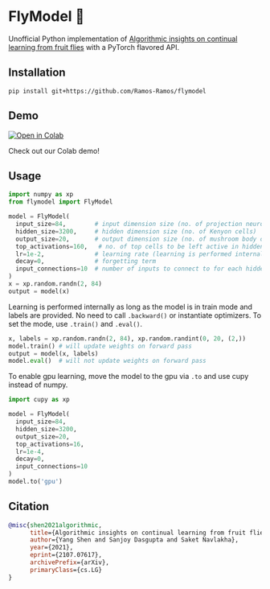 # FlyModel 🍄

Unofficial Python implementation of [Algorithmic insights on continual learning from fruit flies](https://arxiv.org/abs/2107.07617) with a PyTorch flavored API.

## Installation

```
pip install git+https://github.com/Ramos-Ramos/flymodel
```

## Demo

[![Open in Colab](https://colab.research.google.com/assets/colab-badge.svg)](https://colab.research.google.com/github/Ramos-Ramos/FlyModel/blob/main/FlyModel_demo_🍄.ipynb)

Check out our Colab demo!

## Usage

```python
import numpy as xp
from flymodel import FlyModel

model = FlyModel(
  input_size=84,        # input dimension size (no. of projection neurons)
  hidden_size=3200,     # hidden dimension size (no. of Kenyon cells)
  output_size=20,       # output dimension size (no. of mushroom body output neurons)
  top_activations=160,   # no. of top cells to be left active in hidden layer
  lr=1e-2,              # learning rate (learning is performed internally)
  decay=0,              # forgetting term
  input_connections=10  # number of inputs to connect to for each hidden neuron; alternativey, `input_density` can be specified
)
x = xp.random.randn(2, 84)
output = model(x)
```

Learning is performed internally as long as the model is in train mode and labels are provided. No need to call `.backward()` or instantiate optimizers. To set the mode, use `.train()` and `.eval()`.

```python
x, labels = xp.random.randn(2, 84), xp.random.randint(0, 20, (2,))
model.train() # will update weights on forward pass
output = model(x, labels)
model.eval()  # will not update weights on forward pass
```

To enable gpu learning, move the model to the gpu via `.to` and use cupy instead of numpy.

```python
import cupy as xp

model = FlyModel(
  input_size=84,
  hidden_size=3200,
  output_size=20,
  top_activations=16,
  lr=1e-4,
  decay=0,
  input_connections=10
)
model.to('gpu')
```

## Citation
```bibtex
@misc{shen2021algorithmic,
      title={Algorithmic insights on continual learning from fruit flies}, 
      author={Yang Shen and Sanjoy Dasgupta and Saket Navlakha},
      year={2021},
      eprint={2107.07617},
      archivePrefix={arXiv},
      primaryClass={cs.LG}
}
```
